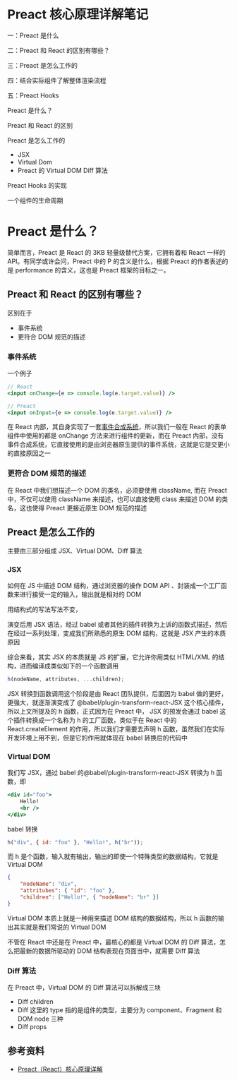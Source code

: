 # Preact 核心原理详解笔记

一：Preact 是什么

二：Preact 和 React 的区别有哪些？

三：Preact 是怎么工作的

四：结合实际组件了解整体渲染流程

五：Preact Hooks

Preact 是什么？

Preact 和 React 的区别

Preact 是怎么工作的

-   JSX
-   Virtual Dom
-   Preact 的 Virtual DOM Diff 算法

Preact Hooks 的实现

一个组件的生命周期

# Preact 是什么？

简单而言，Preact 是 React 的 3KB 轻量级替代方案，它拥有着和 React 一样的 API。有同学或许会问，Preact 中的 P 的含义是什么，根据 Preact 的作者表述的是 performance 的含义，这也是 Preact 框架的目标之一。

## Preact 和 React 的区别有哪些？

区别在于

-   事件系统
-   更符合 DOM 规范的描述

### 事件系统

一个例子

```jsx
// React
<input onChange={e => console.log(e.target.value)} />

// Preact
<input onInput={e => console.log(e.target.value)} />
```

在 React 内部，其自身实现了一套[事件合成系统](./事件机制)，所以我们一般在 React 的表单组件中使用的都是 onChange 方法来进行组件的更新，而在 Preact 内部，没有事件合成系统，它直接使用的是由浏览器原生提供的事件系统，这就是它提交更小的直接原因之一

### 更符合 DOM 规范的描述

在 React 中我们想描述一个 DOM 的类名，必须要使用 className, 而在 Preact 中，不仅可以使用 className 来描述，也可以直接使用 class 来描述 DOM 的类名，这也使得 Preact 更接近原生 DOM 规范的描述

## Preact 是怎么工作的

主要由三部分组成 JSX、Virtual DOM、Diff 算法

### JSX

如何在 JS 中描述 DOM 结构，通过浏览器的操作 DOM API 、封装成一个工厂函数来进行接受一定的输入，输出就是相对的 DOM

用结构式的写法写法不变，

演变后用 JSX 语法，经过 babel 或者其他的插件转换为上诉的函数式描述，然后在经过一系列处理，变成我们所熟悉的原生 DOM 结构，这就是 JSX 产生的本质原因

综合来看，其实 JSX 的本质就是 JS 的扩展，它允许你用类似 HTML/XML 的结构，进而编译成类似如下的一个函数调用

```javascript
h(nodeName, attributes, ...children);
```

JSX 转换到函数调用这个阶段是由 React 团队提供，后面因为 babel 做的更好，更强大，就逐渐演变成了 @babel/plugin-transform-react-JSX 这个核心插件，所以上文所提及的 h 函数，正式因为在 Preact 中， JSX 的预发会通过 babel 这个插件转换成一个名称为 h 的工厂函数，类似于在 React 中的 React.createElement 的作用，所以我们才需要去声明 h 函数，虽然我们在实际开发环境上用不到，但是它的作用就体现在 babel 转换后的代码中

### Virtual DOM

我们写 JSX，通过 babel 的@babel/plugin-transform-react-JSX 转换为 h 函数，即

```jsx
<div id="foo">
    Hello!
    <br />
</div>
```

babel 转换

```javascript
h("div", { id: "foo" }, "Hello!", h("br"));
```

而 h 是个函数，输入就有输出，输出的即使一个特殊类型的数据结构，它就是 Virtual DOM

```json
{
    "nodeName": "div",
    "attritubes": { "id": "foo" },
    "children": ["Hello!", { "nodeName": "br" }]
}
```

Virtual DOM 本质上就是一种用来描述 DOM 结构的数据结构，所以 h 函数的输出其实就是我们常说的 Virtual DOM

不管在 React 中还是在 Preact 中，最核心的都是 Virtual DOM 的 Diff 算法，怎么把最新的数据所驱动的 DOM 结构表现在页面当中，就需要 Diff 算法

### Diff 算法

在 Preact 中，Virtual DOM 的 Diff 算法可以拆解成三块

-   Diff children
-   Diff 这里的 type 指的是组件的类型，主要分为 component、Fragment 和 DOM node 三种
-   Diff props

## 参考资料

-   [Preact（React）核心原理详解](https://mp.weixin.qq.com/s?__biz=MzU0ODk0MDg4Nw==&mid=2247483951&idx=1&sn=b4fbae59bd89c442c7c8fdaa97d0eca7&chksm=fbb63f17ccc1b60187019619a7ae0c8eee9e9a6a0ac12d02bb5d882b97f0426eb2d5c1a288ae&mpshare=1&scene=1&srcid=1219E4YN8Tw4TU6zNCpHO6Qi&sharer_sharetime=1576748110521&sharer_shareid=778ad5bf3b27e0078eb105d7277263f6#rd)
